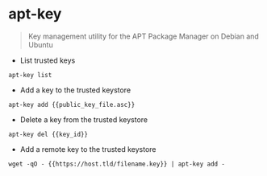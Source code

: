 # apt-key

> Key management utility for the APT Package Manager on Debian and Ubuntu

- List trusted keys

`apt-key list`

- Add a key to the trusted keystore

`apt-key add {{public_key_file.asc}}`

- Delete a key from the trusted keystore

`apt-key del {{key_id}}`

- Add a remote key to the trusted keystore

`wget -qO - {{https://host.tld/filename.key}} | apt-key add -`
